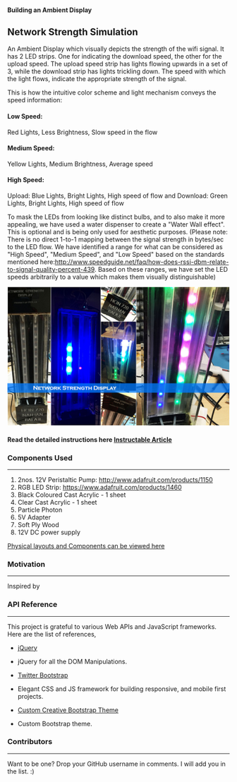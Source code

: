 #### Building an Ambient Display
## Network Strength Simulation
​An Ambient Display which visually depicts the strength of the wifi signal. It has 2 LED strips. One for indicating the download speed, the other for the upload speed. The upload speed strip has lights flowing upwards in a set of 3, while the download strip has lights trickling down. The speed with which the light flows, indicate the appropriate strength of the signal.

This is how the intuitive color scheme and light mechanism conveys the speed information:
#### Low Speed:
Red Lights, Less Brightness, Slow speed in the flow
#### Medium Speed:
Yellow Lights, Medium Brightness, Average speed
#### High Speed:
Upload: Blue Lights, Bright Lights, High speed of flow  and Download: Green Lights, Bright Lights, High speed of flow

To mask the LEDs from looking like distinct bulbs, and to also make it more appealing, we have used a water dispenser to create a "Water Wall effect". This is optional and is being only used for aesthetic purposes. (Please note: There is no direct 1-to-1 mapping between the signal strength in bytes/sec to the LED flow. We have identified a range for what can be considered as "High Speed", "Medium Speed", and "Low Speed" based on the standards mentioned here:http://www.speedguide.net/faq/how-does-rssi-dbm-relate-to-signal-quality-percent-439. Based on these ranges, we have set the LED speeds arbitrarily to a value which makes them visually distinguishable)

![Network Strength Simulation](/Components/AmbientDisplayPics.jpg)

#### Read the detailed instructions here [Instructable Article]()

### Components Used
---
1. 2nos. 12V Peristaltic Pump: http://www.adafruit.com/products/1150
2. RGB LED Strip: https://www.adafruit.com/products/1460
3. Black Coloured Cast Acrylic - 1 sheet
4. Clear Cast Acrylic - 1 sheet
5. Particle Photon
6. 5V Adapter
7. Soft Ply Wood
8. 12V DC power supply

[Physical layouts and Components can be viewed here](https://github.com/nathan5x/NetworkStrengthDisplay/tree/master/Components)

### Motivation
---
Inspired by

### API Reference
---
This project is grateful to various Web APIs and JavaScript frameworks. Here are the list of references,

* [jQuery](https://jquery.com/)
 - jQuery for all the DOM Manipulations.

* [Twitter Bootstrap](http://getbootstrap.com/)
 - Elegant CSS and JS framework for building responsive, and mobile first projects.

* [Custom Creative Bootstrap Theme](http://startbootstrap.com/template-overviews/creative/)
 - Custom Bootstrap theme.

### Contributors
---
Want to be one? Drop your GitHub username in comments. I will add you in the list. :)
